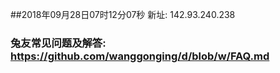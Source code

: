##2018年09月28日07时12分07秒 新址: 142.93.240.238
### 兔友常见问题及解答: https://github.com/wanggonging/d/blob/w/FAQ.md
